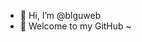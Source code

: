 - 👋 Hi, I’m @blguweb
- 👀 Welcome to my GitHub ~
<!--- - 💞️ I’m looking to collaborate on ...
- 📫 How to reach me ... --->

<!--- -  - 👋 Hi, I’m @blguweb
- 👀 I’m interested in HCI
- 🌱 I’m currently learning relative knowledge of HCI .--->
<!---
blguweb/blguweb is a ✨ special ✨ repository because its `README.md` (this file) appears on your GitHub profile.
You can click the Preview link to take a look at your changes.
--->
